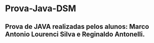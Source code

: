 # Prova-Java-DSM
## Prova de JAVA realizadas pelos alunos: Marco Antonio Lourenci Silva e Reginaldo Antonelli.
